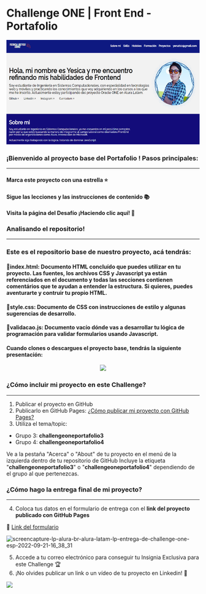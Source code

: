 # Challenge ONE | Front End - Portafolio

<p align="center" >
     <img width="600" heigth="600" src="assets\demo.PNG">
</p>

### ¡Bienvenido al proyecto base del Portafolio ! Pasos principales:

---

#### Marca este proyecto con una estrella ⭐

#### Sigue las lecciones y las instrucciones de contenido 📚

#### Visita la página del Desafío ¡Haciendo clic aquí! 📃

### Analisando el repositorio!

---

### Este es el repositorio base de nuestro proyecto, acá tendrás:

#### 🔹index.html: Documento HTML concluído que puedes utilizar en tu proyecto. Las fuentes, los archivos CSS y Javascript ya están referenciados en el documento y todas las secciones contienen comentários que te ayudan a entender la estructura. Si quieres, puedes aventurarte y contruir tu propio HTML.

#### 🔹style.css: Documento de CSS con instrucciones de estilo y algunas sugerencias de desarrollo.

#### 🔹validacao.js: Documento vacío dónde vas a desarrollar tu lógica de programación para validar formularios usando Javascript.

#### Cuando clones o descargues el proyecto base, tendrás la siguiente presentación:

<p align="center" >
     <img width="600" heigth="600" src="https://user-images.githubusercontent.com/101413385/169064699-f268715c-822c-4335-b066-97a1bc1ea8e1.png">
</p>

### ¿Cómo incluir mi proyecto en este Challenge?

---

1. Publicar el proyecto en GitHub
2. Publicarlo en GitHub Pages: [¿Cómo publicar mi proyecto con GitHub Pages?](https://docs.github.com/pt/pages/getting-started-with-github-pages/creating-a-github-pages-site)
3. Utiliza el tema/topic:

- Grupo 3: **challengeoneportafolio3**
- Grupo 4: **challengeoneportafolio4**

Ve a la pestaña "Acerca" o "About" de tu proyecto en el menú de la izquierda dentro de tu repositorio de GitHub
Incluye la etiqueta "**challengeoneportafolio3**" o "**challengeoneportafolio4**" dependiendo de el grupo al que pertenezcas.

### ¿Cómo hago la entrega final de mi proyecto?

---

4. Coloca tus datos en el formulario de entrega con el **link del proyecto publicado con GitHub Pages**

🔹 [Link del formulario](https://lp.alura.com.br/alura-latam-entrega-challenge-one-esp-front-end)

![screencapture-lp-alura-br-alura-latam-lp-entrega-de-challenge-one-esp-2022-09-21-16_38_31](https://user-images.githubusercontent.com/101413385/191595376-6e1408a6-859e-4fb5-855c-6571cec8f9c3.png)

5. Accede a tu correo electrónico para conseguir tu Insignia Exclusiva para este Challenge 🏆
6. ¡No olvides publicar un link o un vídeo de tu proyecto en Linkedin! 🏁

<a href="https://www.linkedin.com/company/alura-latam/mycompany/" target="_blank">
<img src="https://img.shields.io/badge/-LinkedIn-%230077B5?style=for-the-badge&logo=linkedin&logoColor=white" target="_blank"></a>
